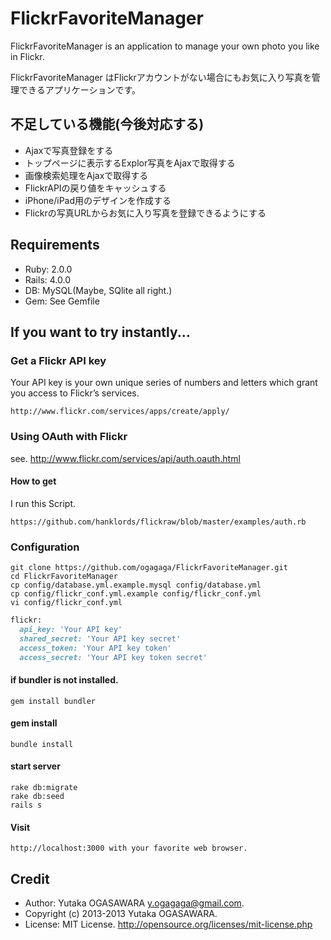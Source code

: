 # FlickrFavoriteManager

FlickrFavoriteManager is an application to manage your own photo you like in Flickr.

FlickrFavoriteManager はFlickrアカウントがない場合にもお気に入り写真を管理できるアプリケーションです。

## 不足している機能(今後対応する)

- Ajaxで写真登録をする
- トップページに表示するExplor写真をAjaxで取得する
- 画像検索処理をAjaxで取得する
- FlickrAPIの戻り値をキャッシュする
- iPhone/iPad用のデザインを作成する
- Flickrの写真URLからお気に入り写真を登録できるようにする

## Requirements

- Ruby: 2.0.0
- Rails: 4.0.0
- DB: MySQL(Maybe, SQlite all right.)
- Gem: See Gemfile

## If you want to try instantly...
### Get a Flickr API key
Your API key is your own unique series of numbers and letters which grant you access to Flickr’s services. 

    http://www.flickr.com/services/apps/create/apply/

### Using OAuth with Flickr

see. http://www.flickr.com/services/api/auth.oauth.html

#### How to get

I run this Script.

    https://github.com/hanklords/flickraw/blob/master/examples/auth.rb

### Configuration

    git clone https://github.com/ogagaga/FlickrFavoriteManager.git
    cd FlickrFavoriteManager
    cp config/database.yml.example.mysql config/database.yml
    cp config/flickr_conf.yml.example config/flickr_conf.yml
    vi config/flickr_conf.yml

``` ruby
flickr:
  api_key: 'Your API key'
  shared_secret: 'Your API key secret'
  access_token: 'Your API key token'
  access_secret: 'Your API key token secret'
```

#### if bundler is not installed.

    gem install bundler 

#### gem install

    bundle install

#### start server

    rake db:migrate
    rake db:seed
    rails s

#### Visit

    http://localhost:3000 with your favorite web browser.

## Credit
* Author: Yutaka OGASAWARA <y.ogagaga@gmail.com>.
* Copyright (c) 2013-2013 Yutaka OGASAWARA.
* License: MIT License.  http://opensource.org/licenses/mit-license.php



